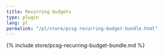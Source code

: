 ```yaml
---
title: Recurring budgets
type: plugin
lang: pl
permalink: "/pl/store/pcsg-recurring-budget-bundle.html"
---
```


{% include store/pcsg-recurring-budget-bundle.md %}
